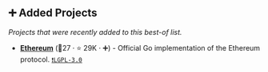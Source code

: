 ## ➕ Added Projects

_Projects that were recently added to this best-of list._

- <b><a href="https://github.com/ethereum/go-ethereum">Ethereum</a></b> (🥇27 ·  ⭐ 29K · ➕) - Official Go implementation of the Ethereum protocol. <code><a href="http://bit.ly/37RvQcA">❗️LGPL-3.0</a></code>

